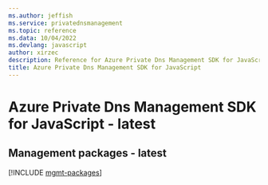 ```yaml
---
ms.author: jeffish
ms.service: privatednsmanagement
ms.topic: reference
ms.data: 10/04/2022
ms.devlang: javascript
author: xirzec
description: Reference for Azure Private Dns Management SDK for JavaScript
title: Azure Private Dns Management SDK for JavaScript
---
```

# Azure Private Dns Management SDK for JavaScript - latest

## Management packages - latest
[!INCLUDE [mgmt-packages](private-dns-management-mgmt-index.md)]
